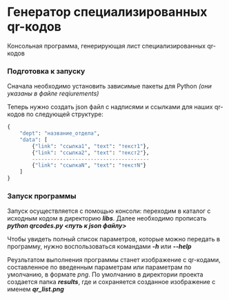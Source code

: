 # Генератор специализированных qr-кодов
Консольная программа, генерирующая лист специализированных qr-кодов

### Подготовка к запуску
Сначала необходимо установить зависимые пакеты для Python *(они указаны в файле reqiurements)*

Теперь нужно создать json файл с надписями и ссылками для наших qr-кодов по следующей структуре:

```Python
{
    "dept": "название_отдела",
    "data": [
        {"link": "ссылка1", "text": "текст1"},
        {"link": "ссылка2", "text": "текст2"},
        --------------------------------------
        {"link": "ссылкаN", "text": "текстN"}
    ]
}
```

### Запуск программы

Запуск осуществляется с помощью консоли: переходим в каталог с исходным кодом в директорию ***libs***.
Далее необходимо прописать ***python qrcodes.py <путь к json файлу>***

Чтобы увидеть полный список параметров, которые можно передать в программу, нужно воспользоваться командами ***-h*** или ***--help***

Реузльтатом выполнения программы станет изображение с qr-кодами, составленное по введенным параметрам или параметрам по умолчанию, в формате *png*.
По умолчанию в директории проекта создается папка ***results***, где и сохраняется созданное изображение с именем ***qr_list.png***
